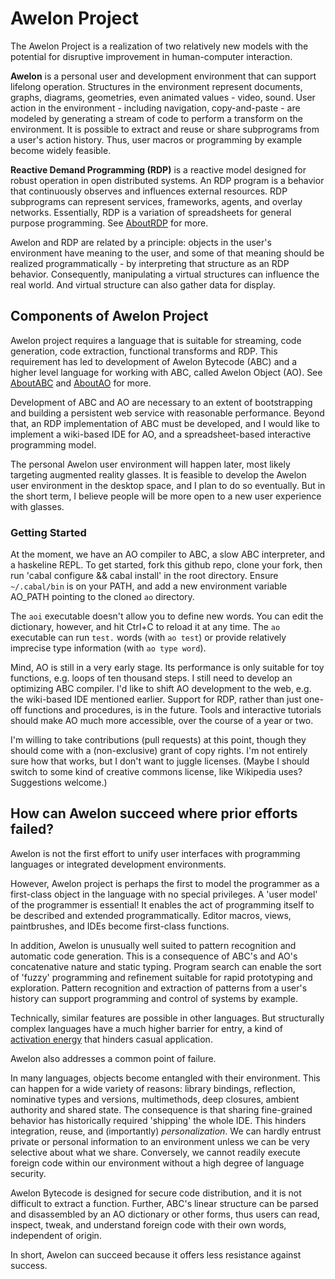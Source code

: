 # Awelon Project

The Awelon Project is a realization of two relatively new models with the potential for disruptive improvement in human-computer interaction. 

**Awelon** is a personal user and development environment that can support lifelong operation. Structures in the environment represent documents, graphs, diagrams, geometries, even animated values - video, sound. User action in the environment - including navigation, copy-and-paste - are modeled by generating a stream of code to perform a transform on the environment. It is possible to extract and reuse or share subprograms from a user's action history. Thus, user macros or programming by example become widely feasible.

**Reactive Demand Programming (RDP)** is a reactive model designed for robust operation in open distributed systems. An RDP program is a behavior that continuously observes and influences external resources. RDP subprograms can represent services, frameworks, agents, and overlay networks. Essentially, RDP is a variation of spreadsheets for general purpose programming. See [AboutRDP](AboutRDP.md) for more. 

Awelon and RDP are related by a principle: objects in the user's environment have meaning to the user, and some of that meaning should be realized programmatically - by interpreting that structure as an RDP behavior. Consequently, manipulating a virtual structures can influence the real world. And virtual structure can also gather data for display.

## Components of Awelon Project

Awelon project requires a language that is suitable for streaming, code generation, code extraction, functional transforms and RDP. This requirement has led to development of Awelon Bytecode (ABC) and a higher level language for working with ABC, called Awelon Object (AO). See [AboutABC](AboutABC.md) and [AboutAO](AboutAO.md) for more.

Development of ABC and AO are necessary to an extent of bootstrapping and building a persistent web service with reasonable performance. Beyond that, an RDP implementation of ABC must be developed, and I would like to implement a wiki-based IDE for AO, and a spreadsheet-based interactive programming model. 

The personal Awelon user environment will happen later, most likely targeting augmented reality glasses. It is feasible to develop the Awelon user environment in the desktop space, and I plan to do so eventually. But in the short term, I believe people will be more open to a new user experience with glasses.

### Getting Started

At the moment, we have an AO compiler to ABC, a slow ABC interpreter, and a haskeline REPL. To get started, fork this github repo, clone your fork, then run 'cabal configure && cabal install' in the root directory. Ensure `~/.cabal/bin` is on your PATH, and add a new environment variable AO_PATH pointing to the cloned `ao` directory. 

The `aoi` executable doesn't allow you to define new words. You can edit the dictionary, however, and hit Ctrl+C to reload it at any time. The `ao` executable can run `test.` words (with `ao test`) or provide relatively imprecise type information (with `ao type word`).

Mind, AO is still in a very early stage. Its performance is only suitable for toy functions, e.g. loops of ten thousand steps. I still need to develop an optimizing ABC compiler. I'd like to shift AO development to the web, e.g. the wiki-based IDE mentioned earlier. Support for RDP, rather than just one-off functions and procedures, is in the future. Tools and interactive tutorials should make AO much more accessible, over the course of a year or two.

I'm willing to take contributions (pull requests) at this point, though they should come with a (non-exclusive) grant of copy rights. I'm not entirely sure how that works, but I don't want to juggle licenses. (Maybe I should switch to some kind of creative commons license, like Wikipedia uses? Suggestions welcome.)

## How can Awelon succeed where prior efforts failed?

Awelon is not the first effort to unify user interfaces with programming languages or integrated development environments.

However, Awelon project is perhaps the first to model the programmer as a first-class object in the language with no special privileges. A 'user model' of the programmer is essential! It enables the act of programming itself to be described and extended programmatically. Editor macros, views, paintbrushes, and IDEs become first-class functions. 

In addition, Awelon is unusually well suited to pattern recognition and automatic code generation. This is a consequence of ABC's and AO's concatenative nature and static typing. Program search can enable the sort of 'fuzzy' programming and refinement suitable for rapid prototyping and exploration. Pattern recognition and extraction of patterns from a user's history can support programming and control of systems by example. 

Technically, similar features are possible in other languages. But structurally complex languages have a much higher barrier for entry, a kind of [activation energy](http://en.wikipedia.org/wiki/Activation_energy) that hinders casual application.

Awelon also addresses a common point of failure. 

In many languages, objects become entangled with their environment. This can happen for a wide variety of reasons: library bindings, reflection, nominative types and versions, multimethods, deep closures, ambient authority and shared state. The consequence is that sharing fine-grained behavior has historically required 'shipping' the whole IDE. This hinders integration, reuse, and (importantly) *personalization*. We can hardly entrust private or personal information to an environment unless we can be very selective about what we share. Conversely, we cannot readily execute foreign code within our environment without a high degree of language security.

Awelon Bytecode is designed for secure code distribution, and it is not difficult to extract a function. Further, ABC's linear structure can be parsed and disassembled by an AO dictionary or other forms, thus users can read, inspect, tweak, and understand foreign code with their own words, independent of origin.

In short, Awelon can succeed because it offers less resistance against success.

